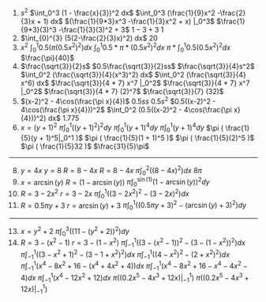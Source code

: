 1. $s^2$
	$\int_0^3 (1 - \frac{x}{3})^2 dx$
	$\int_0^3 (\frac{1}{9}x^2 -\frac{2}{3}x + 1) dx$
	$(\frac{1}{9*3}x^3 -\frac{1}{3}x^2 + x) |_0^3$
	$\frac{1}{9*3}(3)^3 -\frac{1}{3}(3)^2 + 3$
	$1 -3 + 3$
	$1$
2. $\int_{0}^{3} (5(2-\frac{2}{3}x)^2) dx$
	$20$
3. $x^2$
	$\int_0^1 0.5(\pi(0.5x^2)^2) dx$
	$\int_0^1 0.5 * \pi * (0.5x^2)^2 dx$
	$\pi * \int_0^1 0.5(0.5x^2)^2 dx$
	$\frac{\pi}{40}$
4. $\frac{\sqrt{3}}{2}s$
	$0.5\frac{\sqrt{3}}{2}ss$
	$\frac{\sqrt{3}}{4}s^2$
	$\int_0^2 (\frac{\sqrt{3}}{4}(x^3)^2) dx$
	$\int_0^2 (\frac{\sqrt{3}}{4} x^6) dx$
	$\frac{\sqrt{3}}{4 * 7} x^7 |_0^2$
	$\frac{\sqrt{3}}{4 * 7} x^7 |_0^2$
	$\frac{\sqrt{3}}{4 * 7} (2)^7$
	$\frac{\sqrt{3}}{7} (32)$
5. $(x-2)^2 - 4\cos(\frac{\pi x}{4})$
	$0.5ss$
	$0.5s^2$
	$0.5((x-2)^2 - 4\cos(\frac{\pi x}{4}))^2$
	$\int_0^2 (0.5((x-2)^2 - 4\cos(\frac{\pi x}{4}))^2) dx$
	$1.775$
6. $x = (y + 1)^2$
	$\pi \int_0^1 ((y + 1)^2)^2 dy$
	$\pi \int_0^1 (y + 1)^4 dy$
	$\pi \int_0^1 (y + 1)^4 dy$
	$\pi ( \frac{1}{5}(y + 1)^5|_0^1 )$
	$\pi ( \frac{1}{5}(1 + 1)^5 )$
	$\pi ( \frac{1}{5}(2)^5 )$
	$\pi ( \frac{1}{5}32 )$
	$\frac{31}{5}\pi$
---
8. $y = 4x$ $y = 8$
	$R = 8 - 4x$
	$R = 8 - 4x$
	$\pi\int_0^2 ((8 - 4x)^2) dx$
	$8\pi$
9. $x = \arcsin(y)$
	$R = (1 - \arcsin(y))$
	$\pi\int_0^{\sin(1)} (1 - \arcsin(y))^2 dy$
10. $R = 3 - 2x^2$ $r = 3 - 2x$
	$\pi \int_0^1 ((3 - 2x^2)^2 - (3 - 2x)^2) dx$
11. $R = 0.5\pi y + 3$ $r = \arcsin(y) + 3$
	$\pi \int_0^1 ((0.5\pi y + 3)^2 - (\arcsin(y) + 3)^2 ) dy$
---
13. $x = y^2 + 2$
	$\pi\int_{0}^{3} (( 11-(y^2+2) )^2) dy$
14. $R = 3 - (x^2 - 1)$ $r = 3 - (1 - x^2)$
	$\pi \int_{-1}^1 ((3 - (x^2 - 1))^2 - (3 - (1 - x^2))^2) dx$
	$\pi \int_{-1}^1 ((3 - x^2 + 1)^2 - (3 - 1 + x^2)^2) dx$
	$\pi \int_{-1}^1 ((4 - x^2)^2 - (2 + x^2)^2) dx$
	$\pi \int_{-1}^1 (x^4 -8x^2 + 16 - (x^4 + 4x^2 + 4)) dx$
	$\pi \int_{-1}^1 (x^4 -8x^2 + 16 - x^4 - 4x^2 - 4) dx$
	$\pi \int_{-1}^1 (x^4 -12x^2 + 12) dx$
	$\pi ((0.2x^5 -4x^3 + 12x) |_{-1}^1)$
	$\pi ((0.2x^5 -4x^3 + 12x) |_{-1}^1)$